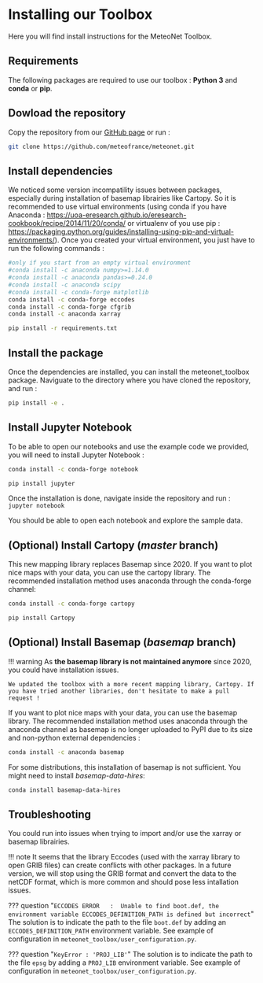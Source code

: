 # Installing our Toolbox

Here you will find install instructions for the MeteoNet Toolbox.

## Requirements

The following packages are required to use our toolbox : **Python 3** and **conda** or **pip**.

## Dowload the repository

Copy the repository from our [GitHub page](https://github.com/meteofrance/meteonet) or run :

```sh
git clone https://github.com/meteofrance/meteonet.git
```

## Install dependencies

We noticed some version incompatility issues between packages, especially during installation of basemap librairies like Cartopy. So it is recommended to use virtual environments (using conda if you have Anaconda : https://uoa-eresearch.github.io/eresearch-cookbook/recipe/2014/11/20/conda/ or virtualenv of you use pip : https://packaging.python.org/guides/installing-using-pip-and-virtual-environments/). Once you created your virtual environment, you just have to run the following commands :

```sh tab="Conda (Recommended)"
#only if you start from an empty virtual environment 
#conda install -c anaconda numpy>=1.14.0
#conda install -c anaconda pandas>=0.24.0
#conda install -c anaconda scipy
#conda install -c conda-forge matplotlib 
conda install -c conda-forge eccodes
conda install -c conda-forge cfgrib
conda install -c anaconda xarray
```

```sh tab="Pip"
pip install -r requirements.txt 
```

## Install the package

Once the dependencies are installed, you can install the meteonet_toolbox package. Naviguate to the directory where you have cloned the repository, and run :

```sh
pip install -e .
```

## Install Jupyter Notebook

To be able to open our notebooks and use the example code we provided, you will need to install Jupyter Notebook :

```sh tab="Conda (Recommended)"
conda install -c conda-forge notebook
```

```sh tab="Pip"
pip install jupyter
```

Once the installation is done, navigate inside the repository and run : ```jupyter notebook```

You should be able to open each notebook and explore the sample data. 


## (Optional) Install Cartopy (*master* branch)
This new mapping library replaces Basemap since 2020. 
If you want to plot nice maps with your data, you can use the cartopy library. The recommended installation method uses anaconda through the conda-forge channel:

```sh tab="Conda (Recommended)"
conda install -c conda-forge cartopy 
```

```sh tab="Pip"
pip install Cartopy
```


## (Optional) Install Basemap (*basemap* branch)

!!! warning
    As **the basemap library is not maintained anymore** since 2020, you could have installation issues. 
    
    We updated the toolbox with a more recent mapping library, Cartopy. If you have tried another libraries, don't hesitate to make a pull request !

If you want to plot nice maps with your data, you can use the basemap library. The recommended installation method uses anaconda through the anaconda channel  as basemap is no longer uploaded to PyPI due to its size and non-python external dependencies :

```sh
conda install -c anaconda basemap
```

For some distributions, this installation of basemap is not sufficient. You might need to install *basemap-data-hires*:

```sh
conda install basemap-data-hires
```


## Troubleshooting

You could run into issues when trying to import and/or use the xarray or basemap librairies. 

!!! note
    It seems that the library Eccodes (used with the xarray library to open GRIB files) can create conflicts with other packages. In a future version, we will stop using the GRIB format and convert the data to the netCDF format, which is more common and should pose less intallation issues.

??? question "```ECCODES ERROR   :  Unable to find boot.def, the environment variable ECCODES_DEFINITION_PATH is defined but incorrect```"
    The solution is to indicate the path to the file ```boot.def``` by adding an ```ECCODES_DEFINITION_PATH``` environment variable. See example of configuration in ```meteonet_toolbox/user_configuration.py```.

??? question "```KeyError : 'PROJ_LIB'```"
    The solution is to indicate the path to the file ```epsg``` by adding a ```PROJ_LIB``` environment variable. See example of configuration in ```meteonet_toolbox/user_configuration.py```.

